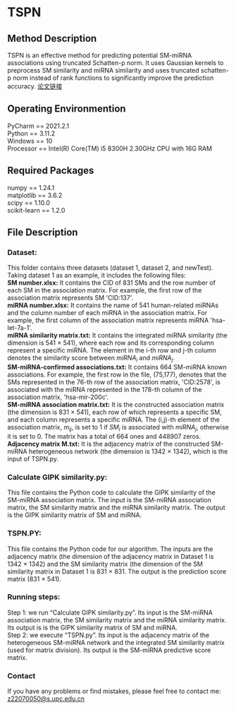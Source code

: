 # TSPN

## Method Description
TSPN is an effective method for predicting potential SM-miRNA associations using truncated Schatten-p norm. It uses Gaussian kernels to preprocess SM similarity and miRNA similarity and uses truncated schatten-p norm instead of rank functions to significantly improve the prediction accuracy. <a href="https://www.example.com" title="论文链接(待添加)">论文链接</a>

## Operating Environmention
PyCharm == 2021.2.1\
Python == 3.11.2\
Windows == 10\
Processor == Intel(R) Core(TM) i5 8300H 2.30GHz CPU with 16G RAM

## Required Packages
numpy == 1.24.1\
matplotlib == 3.6.2\
scipy == 1.10.0\
scikit-learn == 1.2.0

## File Description

### Dataset:
This folder contains three datasets (dataset 1, dataset 2, and newTest). Taking dataset 1 as an example, it includes the following files:\
**SM number.xlsx:** It contains the CID of 831 SMs and the row number of each SM in the association matrix. For example, the first row of the association matrix represents SM 'CID:137'.\
**miRNA number.xlsx:** It contains the name of 541 human-related miRNAs and the column number of each miRNA in the association matrix. For example, the first column of the association matrix represents miRNA 'hsa-let-7a-1'.\
**miRNA similarity matrix.txt:** It contains the integrated miRNA similarity (the dimension is 541 $\times$ 541), where each row and its corresponding column represent a specific miRNA. The element in the i-th row and j-th column denotes the similarity score between 
$miRNA_{i}$ and $miRNA_{j}$.\
**SM-miRNA-confirmed associations.txt:** It contains 664 SM-miRNA known associations. For example, the first row in the file, (75,177), denotes that the SMs represented in the 76-th row of the association matrix, 'CID:2578', is associated with the miRNA represented in the 178-th column of the association matrix, 'hsa-mir-200c'.\
**SM-miRNA association matrix.txt:** It is the constructed association matrix (the dimension is 831 $\times$ 541), each row of which represents a specific SM, and each column represents a specific miRNA. The (i,j)-th element of the association matrix, 
$m_{ij}$, is set to 1 if $SM_{i}$ is associated with $miRNA_{j}$, otherwise it is set to 0. The matrix has a total of 664 ones and 448907 zeros.\
**Adjacency matrix M.txt:** It is the adjacency matrix of the constructed SM-miRNA heterogeneous network (the dimension is 1342 
 $\times$ 1342), which is the input of TSPN.py.
### Calculate GIPK similarity.py:
This file contains the Python code to calculate the GIPK similarity of the SM-miRNA association matrix. The input is the SM-miRNA association matrix, the SM similarity matrix and the miRNA similarity matrix. The output is the GIPK similarity matrix of SM and miRNA.
### TSPN.PY:
This file contains the Python code for our algorithm. The inputs are the adjacency matrix (the dimension of the adjacency matrix in Dataset 1 is 1342 $\times$ 1342) and the SM similarity matrix (the dimension of the SM similarity matrix in Dataset 1 is 831 $\times$ 831. The output is the prediction score matrix (831 $\times$ 541).
### Running steps:
Step 1: we run “Calculate GIPK similarity.py”. Its input is the SM-miRNA association matrix, the SM similarity matrix and the miRNA similarity matrix. Its output is is the GIPK similarity matrix of SM and miRNA.\
Step 2: we execute “TSPN.py”. Its input is the adjacency matrix of the heterogeneous SM-miRNA network and the integrated SM similarity matrix (used for matrix division). Its output is the SM-miRNA predictive score matrix.
### Contact
If you have any problems or find mistakes, please feel free to contact me: z22070050@s.upc.edu.cn
